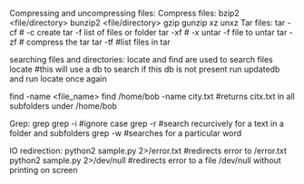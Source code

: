 Compressing and uncompressing files:
Compress files:
bzip2 <file/directory>  bunzip2 <file/directory>
gzip                    gunzip
xz                      unxz
Tar files:
tar -cf # -c create tar -f list of files or folder 
tar -xf # -x untar -f file to untar
tar -zf # compress the tar 
tar -tf #list files in tar

searching files and directories:
locate and find are used to search files
locate <file name>  #this will use a db to search if this db is not present run 
updatedb and run locate once again

find  <directory to find a file>  -name <file_name>
find /home/bob   -name city.txt   #returns citx.txt in all subfolders under /home/bob


Grep:
grep <text> <file>
grep -i #ignore case
grep -r <text> <folder>  #search recurcively for a text in a folder and subfolders
grep -w #searches for a particular word 

IO redirection:
python2 sample.py 2>/error.txt #redirects error to /error.txt
python2 sample.py 2>/dev/null #redirects error to a file /dev/null without printing on screen
